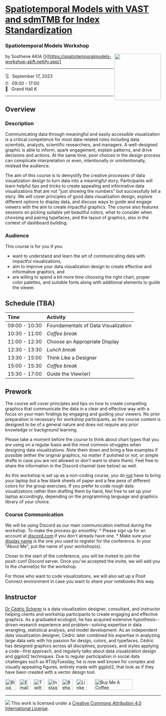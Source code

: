 # [Spatiotemporal Models with VAST and sdmTMB for Index Standardization](spatiotemporalmodels-workshop-abft.netlify.app/)

### Spatiotemporal Models Workshop

by Sosthene AKIA [<img src="https://github.com/SostheneA/ST_Workshop/main/images/logo1.jpg" align="right" width="150"/>]([https://spatiotemporalmodels-workshop-abft.netlify.app/]

------------------------------------------------------------------------

:spiral_calendar:  September 17, 2023\
:alarm_clock:  09:00 - 17:00\
:hotel:  Grand Hall K

------------------------------------------------------------------------

## Overview

### Description

Communicating data through meaningful and easily accessible visualization is a critical competence for most data-related roles including data scientists, analysts, scientific researchers, and managers. A well-designed graphic is able to inform, spark engagement, explain patterns, and drive decisions and actions. At the same time, poor choices in the design process can complicate interpretation or even, intentionally or unintentionally, mislead the audience.

The aim of this course is to demystify the creative processes of data visualization design to turn data into a meaningful story. Participants will learn helpful tips and tricks to create appealing and informative data visualizations that are not "just showing the numbers" but successfully tell a story. We will cover principles of good data visualization design, explore different options to display data, and discuss ways to guide and engage viewers with the aim to create impactful graphics. The course also features sessions on picking suitable yet beautiful colors, what to consider when choosing and pairing typefaces, and the layout of graphics, also in the context of dashboard building.

### Audience

This course is for you if you:

-   want to understand and learn the art of communicating data with impactful visualizations,
-   aim to improve your data visualization design to create effective and informative graphics, and
-   are willing to spend a bit more time choosing the right chart, proper color palettes, and suitable fonts along with additional elements to guide the viewer.

## Schedule (TBA)

| Time          | Activity                            |
|:--------------|:------------------------------------|
| 09:00 - 10:30 | Foundamentals of Data Visualization |
| 10:30 - 11:00 | *Coffee break*                      |
| 11:00 - 12:30 | Choose an Appropriate Display       |
| 12:30 - 13:30 | *Lunch break*                       |
| 13:30 - 15:00 | Think Like a Designer               |
| 15:00 - 15:30 | *Coffee break*                      |
| 15:30 - 17:00 | Guide the View(er)                  |

## Prework

The course will cover principles and tips on how to create compelling graphics that communicate the data in a clear and effective way with a focus on your main findings by engaging and guiding your viewers. No prior preparation is necessary for workshop participants, as the course content is designed to be of a general nature and does not require any prior knowledge or background learning.

Please take a moment before the course to think about chart types that you are using on a regular basis and the most common struggles when designing data visualizations. Note them down and bring a few examples if possible (either the original graphics, no matter if polished or not, or simple drafts in case you are not allowed or don't want to share them). Feel free to share the information in the Discord channel (see below) as well.

As this workshop is set up as a non-coding course, you do <u>not</u> have to bring your laptop but a few blank sheets of paper and a few pens of different colors for the group exercises. If you prefer to code rough data visualizations rather then drafting them by hand, feel free to set up your laptop accordingly, depending on the programming language and graphics library of your choice.

### Course Communication

We will be using Discord as our main communication method during the workshop. To make the process go smoothly: \* Please sign up for an account at [discord.com](https://discord.com) if you don't already have one. \* Make sure your [display name](https://support.discord.com/hc/en-us/articles/12620128861463-New-Usernames-Display-Names#h_01GXPQABMYGEHGPRJJXJMPHF5C) is the one you used to register for the conference. In your "About Me", put the name of your workshop(s).

Closer to the start of the conference, you will be invited to join the posit::conf Discord server. Once you've accepted the invite, we will add you to the channel(s) for the workshop.

For those who want to code visualizations, we will also set up a Posit Connect environment in case you want to share your notebooks this way.

## Instructor

[Dr Cédric Scherer](https://cedricscherer.com) is a data visualization designer, consultant, and instructor helping clients and workshop participants to create engaging and effective graphics. As a graduated ecologist, he has acquired extensive hypothesis--driven research experience and problem--solving expertise in data wrangling, statistical analysis, and model development. As an independent data visualization designer, Cédric later combined his expertise in analyzing large data sets with his passion for design, colors, and typefaces. Cédric has designed graphics across all disciplines, purposes, and styles applying a code--first approach, and regularly talks about data visualization design and ggplot2 techniques. Due to regular participation in social data challenges such as #TidyTuesday, he is now well known for complex and visually appealing figures, entirely made with ggplot2, that look as if they have been created with a vector design tool.

<a href="https://www.cedricscherer.com"><img src="https://assets.dryicons.com/uploads/icon/svg/4926/home.svg" alt="Blog" border="0" width="35" height="35"/></a>  <a href="mailto:hello@cedricscherer.com"><img src="https://assets.dryicons.com/uploads/icon/svg/8009/02dc3a5c-6504-4347-85fb-3f510cfecc45.svg" alt="Email" border="0" width="35" height="35"/></a>  <a href="https://twitter.com/CedScherer"><img src="https://assets.dryicons.com/uploads/icon/svg/8385/c23f7ffc-ca8d-4246-8978-ce9f6d5bcc99.svg" alt="Twitter" border="0" width="35" height="35"/></a>  <a href="https://www.instagram.com/cedscherer/"><img src="https://assets.dryicons.com/uploads/icon/svg/8330/62263227-bb78-4b42-a9a9-e222e0cc7b97.svg" alt="Instagram" border="0" width="35" height="35"/></a>  <a href="https://www.behance.net/cedscherer"><img src="https://assets.dryicons.com/uploads/icon/svg/8264/04073ce3-5b98-4f32-88d3-82b2ef828066.svg" alt="Behance" border="0" width="35" height="35"/></a>  <a href="https://www.linkedin.com/in/cedscherer/"><img src="https://assets.dryicons.com/uploads/icon/svg/8337/a347cd89-1662-4421-be90-58e5e8004eae.svg" alt="LinkedIn" border="0" width="35" height="35"/></a>   <a href="https://www.buymeacoffee.com/z3tt" target="_blank"><img src="https://www.buymeacoffee.com/assets/img/guidelines/download-assets-sm-1.svg" alt="Buy Me A Coffee" style="height: 35px !important;width: 122px !important;"/></a>

------------------------------------------------------------------------

![](https://i.creativecommons.org/l/by/4.0/88x31.png) This work is licensed under a [Creative Commons Attribution 4.0 International License](https://creativecommons.org/licenses/by/4.0/).
